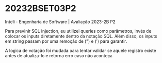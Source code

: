 # 20232BSET03P2
Inteli - Engenharia de Software | Avaliação 2023-2B P2

Para previnir SQL injection, eu utilizei queries como parâmetros, invés de colocar os inputs diretamente dentro da notação SQL. Além disso, os inputs em string passam por uma remoção de (") e (') para garantir.

A logica de votação foi mudada para tentar validar se aquele registro existe antes de atualiza-lo e retorna erro caso não aconteça
